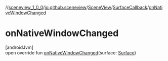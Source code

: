 //[sceneview_1_0_0](../../../../index.md)/[io.github.sceneview](../../index.md)/[SceneView](../index.md)/[SurfaceCallback](index.md)/[onNativeWindowChanged](on-native-window-changed.md)

# onNativeWindowChanged

[androidJvm]\
open override fun [onNativeWindowChanged](on-native-window-changed.md)(surface: [Surface](https://developer.android.com/reference/kotlin/android/view/Surface.html))
